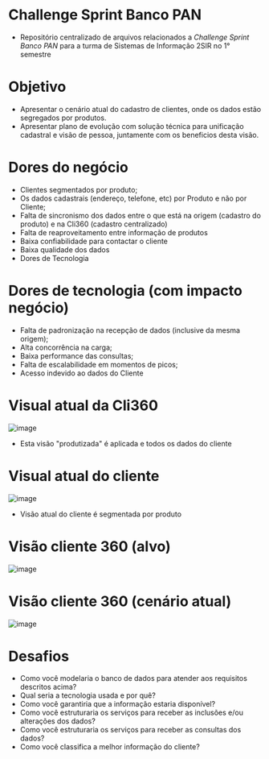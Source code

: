 # Challenge Sprint Banco PAN 

- Repositório centralizado de arquivos relacionados a *Challenge Sprint Banco PAN* para a turma de Sistemas de Informação 2SIR no 1° semestre

# Objetivo

- Apresentar o cenário atual do cadastro de clientes, onde os dados estão segregados por produtos.
- Apresentar plano de evolução com solução técnica para unificação cadastral e visão de pessoa, juntamente com os beneficios desta visão.

# Dores do negócio

- Clientes segmentados por produto;
- Os dados cadastrais (endereço, telefone, etc) por Produto e não por Cliente;
- Falta de sincronismo dos dados entre o que está na origem (cadastro do produto) e na Cli360 (cadastro centralizado)
- Falta de reaproveitamento entre informação de produtos
- Baixa confiabilidade para contactar o cliente
- Baixa qualidade dos dados
- Dores de Tecnologia 

# Dores de tecnologia (com impacto negócio)

- Falta de padronização na recepção de dados (inclusive da mesma origem);
- Alta concorrência na carga;
- Baixa performance das consultas;
- Falta de escalabilidade em momentos de picos;
- Acesso indevido ao dados do Cliente

# Visual atual da Cli360

![image](https://user-images.githubusercontent.com/62342894/163205705-685dde90-8db6-4f3d-bab7-3a50b88076a7.png)

- Esta visão "produtizada" é aplicada e todos os dados do cliente

# Visual atual do cliente

![image](https://user-images.githubusercontent.com/62342894/163205847-9d669df1-dbb2-4034-a31b-9ec249d6e993.png)

- Visão atual do cliente é segmentada por produto

# Visão cliente 360 (alvo)

![image](https://user-images.githubusercontent.com/62342894/163206187-6860f1d0-5828-43c4-92cb-73fc210a0352.png)


# Visão cliente 360 (cenário atual)

![image](https://user-images.githubusercontent.com/62342894/163206275-ce6f51af-a344-437f-885c-c137cff63999.png)





# Desafios

- Como você modelaria o banco de dados para atender aos requisitos descritos acima?
- Qual seria a tecnologia usada e por quê?
- Como você garantiria que a informação estaria disponível?
- Como você estruturaria os serviços para receber as inclusões e/ou alterações dos dados?
- Como você estruturaria os serviços para receber as consultas dos dados?
- Como você classifica a melhor informação do cliente?

